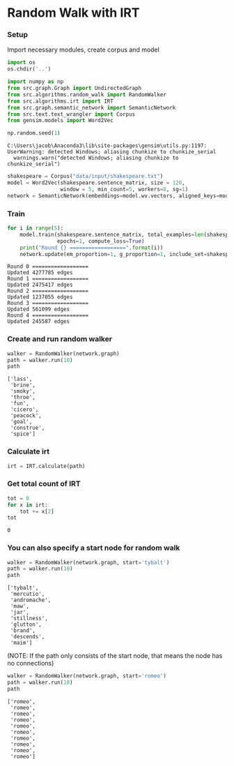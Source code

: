 
# Random Walk with IRT

### Setup
Import necessary modules, create corpus and model


```python
import os
os.chdir('..')
```


```python
import numpy as np
from src.graph.Graph import UndirectedGraph
from src.algorithms.random_walk import RandomWalker
from src.algorithms.irt import IRT
from src.graph.semantic_network import SemanticNetwork
from src.text.text_wrangler import Corpus
from gensim.models import Word2Vec

np.random.seed(1)
```

    C:\Users\jacob\Anaconda3\lib\site-packages\gensim\utils.py:1197: UserWarning: detected Windows; aliasing chunkize to chunkize_serial
      warnings.warn("detected Windows; aliasing chunkize to chunkize_serial")
    


```python
shakespeare = Corpus("data/input/shakespeare.txt")
model = Word2Vec(shakespeare.sentence_matrix, size = 120,
                 window = 5, min_count=5, workers=8, sg=1)
network = SemanticNetwork(embeddings=model.wv.vectors, aligned_keys=model.wv.index2word)
```

### Train


```python
for i in range(5):
    model.train(shakespeare.sentence_matrix, total_examples=len(shakespeare.sentence_matrix),
                epochs=1, compute_loss=True)
    print("Round {} ==================".format(i))
    network.update(em_proportion=1, g_proportion=1, include_set=shakespeare.nouns, stop_set=shakespeare.stopwords, thresh=0.8, verbose=True)
```

    Round 0 ==================
    Updated 4277785 edges
    Round 1 ==================
    Updated 2475417 edges
    Round 2 ==================
    Updated 1237055 edges
    Round 3 ==================
    Updated 561099 edges
    Round 4 ==================
    Updated 245587 edges
    

### Create and run random walker


```python
walker = RandomWalker(network.graph)
path = walker.run(10)
path
```




    ['lass',
     'brine',
     'smoky',
     'throe',
     'fun',
     'cicero',
     'peacock',
     'goal',
     'construe',
     'spice']



### Calculate irt


```python
irt = IRT.calculate(path)
```

### Get total count of IRT


```python
tot = 0
for x in irt:
    tot += x[2]
tot
```




    0



### You can also specify a start node for random walk


```python
walker = RandomWalker(network.graph, start='tybalt')
path = walker.run(10)
path
```




    ['tybalt',
     'mercutio',
     'andromache',
     'maw',
     'jar',
     'stillness',
     'glutton',
     'brand',
     'descends',
     'maim']



(NOTE: If the path only consists of the start node, that means the node has no connections)


```python
walker = RandomWalker(network.graph, start='romeo')
path = walker.run(10)
path
```




    ['romeo',
     'romeo',
     'romeo',
     'romeo',
     'romeo',
     'romeo',
     'romeo',
     'romeo',
     'romeo',
     'romeo']




```python

```
